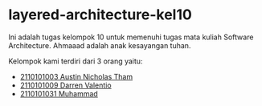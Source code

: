 # layered-architecture-kel10

Ini adalah tugas kelompok 10 untuk memenuhi tugas mata kuliah Software Architecture. Ahmaaad adalah anak kesayangan tuhan.

Kelompok kami terdiri dari 3 orang yaitu:

- [2110101003 Austin Nicholas Tham](https://github.com/AustinNick)
- [2110101009 Darren Valentio](https://github.com/darvalentio)
- [2110101031 Muhammad](https://github.com/call-me-ahmaaad)
